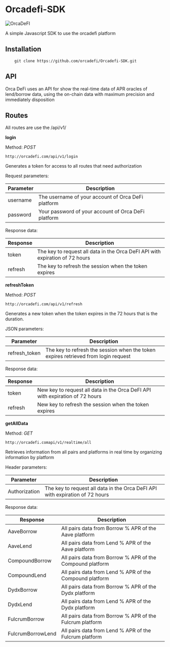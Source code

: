 # Orcadefi-SDK
![OrcaDeFI](https://orcadefi.github.io/assets/images/bg-orca-61c0accc9bc1e442c046cf0707d3e7b9.png)

A simple Javascript SDK to use the orcadefi platform

## Installation
```
    git clone https://github.com/orcadefi/Orcadefi-SDK.git
```

## API

Orca DeFi uses an API for show the real-time data of APR oracles of lend/borrow data, using the on-chain data with maximum precision and immediately disposition


## Routes

All routes are use the /api/v1/

**login**

Method: *POST*
```
http://orcadefi.com/api/v1/login
```
Generates a token for access to all routes that need authorization

Request parameters:

Parameter | Description |
----------| ----------- |
username | The username of your account of Orca DeFi platform |
password | Your password of your account of Orca DeFi platform |

Response data:

Response | Description |
-------- | ----------- |
token    | The key to request all data in the Orca DeFI API with expiration of 72 hours| 
refresh  | The key to refresh the session when the token expires |

**refreshToken**

Method: *POST*
```
http://orcadefi.com/api/v1/refresh
```
Generates a new token when the token expires in the 72 hours that is the duration.

JSON parameters:

Parameter | Description |
----------| ----------- |
refresh_token | The key to refresh the session when the token expires retrieved from login request |


Response data:

Response | Description |
-------- | ----------- |
token    | New key to request all data in the Orca DeFI API with expiration of 72 hours| 
refresh  | New key to refresh the session when the token expires |

**getAllData**

Method: *GET*
```
http://orcadefi.comapi/v1/realtime/all
```
Retrieves information from all pairs and platforms in real time by organizing information by platform

Header parameters:

Parameter | Description |
----------| ----------- |
Authorization | The key to request all data in the Orca DeFI API with expiration of 72 hours |

Response data:

Response | Description |
-------- | ----------- |
AaveBorrow | All pairs data from Borrow % APR of the Aave platform | 
AaveLend  | All pairs data from Lend % APR of the Aave platform |
CompoundBorrow | All pairs data from Borrow % APR of the Compound platform | 
CompoundLend  | All pairs data from Lend % APR of the Compound platform |
DydxBorrow | All pairs data from Borrow % APR of the Dydx platform | 
DydxLend  | All pairs data from Lend % APR of the Dydx platform |
FulcrumBorrow | All pairs data from Borrow % APR of the Fulcrum platform | 
FulcrumBorrowLend  | All pairs data from Lend % APR of the Fulcrum platform |

